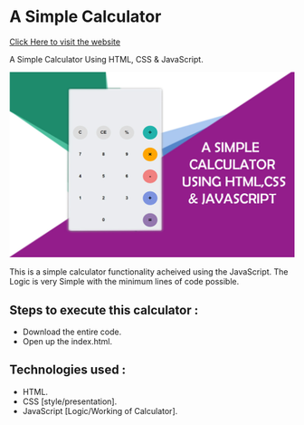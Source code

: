 <h1> A Simple Calculator </h1>
<a href="https://utkarshsinghchouhan.github.io/MyProjects/Calculator/index.html" target='_blank'>Click Here to visit the website</a>

<p>A Simple Calculator Using HTML, CSS & JavaScript.</p>

![image](./Calculator%20ScreenSnip.jpg)

<p>This is a simple calculator functionality acheived using the JavaScript. The Logic is very Simple with the minimum lines of code possible.</p>

<h2> Steps to execute this calculator :  </h2>
<ul>
    <li>Download the entire code.</li>
    <li>Open up the index.html.</li>
</ul>
<h2> Technologies used : </h2>
<ul>
    <li>HTML.</li>
    <li>CSS [style/presentation].</li>
    <li>JavaScript [Logic/Working of Calculator].</li>
</ul>

